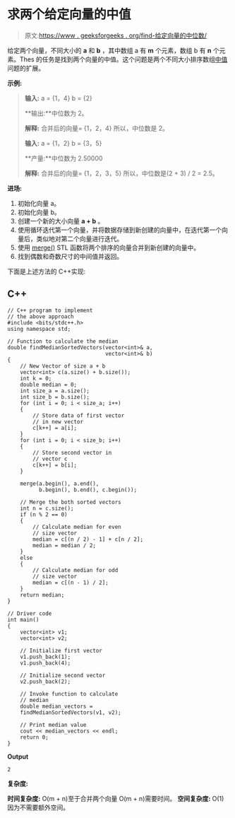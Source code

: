 # 求两个给定向量的中值

> 原文:[https://www . geeksforgeeks . org/find-给定向量的中位数/](https://www.geeksforgeeks.org/find-median-of-two-given-vectors/)

给定两个向量，不同大小的 **a** 和 **b** ，其中数组 a 有 **m** 个元素，数组 b 有 **n** 个元素。Thes 的任务是找到两个向量的中值。这个问题是两个不同大小排序数组[中值](https://www.geeksforgeeks.org/median-of-two-sorted-arrays-of-different-sizes/)问题的扩展。

**示例:**

> **输入:** a = {1，4}
> b = {2}
> 
> **输出:**中位数为 2。
> 
> **解释:**
> 合并后的向量= {1，2，4}
> 所以，中位数是 2。
> 
> **输入:** a = {1，2}
> b = {3，5}
> 
> **产量:**中位数为 2.50000
> 
> **解释:**
> 合并后的向量= {1，2，3，5}
> 所以，中位数是(2 + 3) / 2 = 2.5。

**进场:**

1.  初始化向量 a。
2.  初始化向量 b。
3.  创建一个新的大小向量 **a + b** 。
4.  使用循环迭代第一个向量，并将数据存储到新创建的向量中，在迭代第一个向量后，类似地对第二个向量进行迭代。
5.  使用 [merge()](https://www.geeksforgeeks.org/merge-in-cpp-stl/) STL 函数将两个排序的向量合并到新创建的向量中。
6.  找到偶数和奇数尺寸的中间值并返回。

下面是上述方法的 C++实现:

## C++

```
// C++ program to implement
// the above approach
#include <bits/stdc++.h>
using namespace std;

// Function to calculate the median
double findMedianSortedVectors(vector<int>& a,
                               vector<int>& b)
{
    // New Vector of size a + b
    vector<int> c(a.size() + b.size());
    int k = 0;
    double median = 0;
    int size_a = a.size();
    int size_b = b.size();
    for (int i = 0; i < size_a; i++) 
    {
        // Store data of first vector
        // in new vector
        c[k++] = a[i];
    }
    for (int i = 0; i < size_b; i++) 
    {
        // Store second vector in
        // vector c
        c[k++] = b[i];
    }

    merge(a.begin(), a.end(),
          b.begin(), b.end(), c.begin());

    // Merge the both sorted vectors
    int n = c.size();
    if (n % 2 == 0) 
    {
        // Calculate median for even 
        // size vector
        median = c[(n / 2) - 1] + c[n / 2];
        median = median / 2;
    }
    else 
    { 
        // Calculate median for odd 
        // size vector 
        median = c[(n - 1) / 2];
    }
    return median;
}

// Driver code
int main()
{
    vector<int> v1;
    vector<int> v2;

    // Initialize first vector
    v1.push_back(1);
    v1.push_back(4);

    // Initialize second vector
    v2.push_back(2);

    // Invoke function to calculate
    // median
    double median_vectors = 
    findMedianSortedVectors(v1, v2);

    // Print median value
    cout << median_vectors << endl;
    return 0;
}
```

**Output**

```
2
```

**复杂度:**

**时间复杂度:** O(m + n)至于合并两个向量 O(m + n)需要时间。
**空间复杂度:** O(1)因为不需要额外空间。